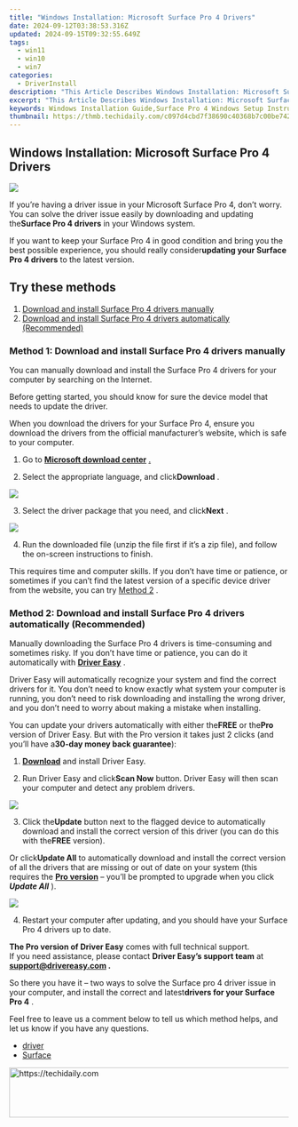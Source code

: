 ```yaml
---
title: "Windows Installation: Microsoft Surface Pro 4 Drivers"
date: 2024-09-12T03:38:53.316Z
updated: 2024-09-15T09:32:55.649Z
tags:
  - win11
  - win10
  - win7
categories:
  - DriverInstall
description: "This Article Describes Windows Installation: Microsoft Surface Pro 4 Drivers"
excerpt: "This Article Describes Windows Installation: Microsoft Surface Pro 4 Drivers"
keywords: Windows Installation Guide,Surface Pro 4 Windows Setup Instructions,Microsoft Surface Pro 4 Driver Download,Official Windows for Surface Pro 4,Setting up Microsoft Surface Pro 4 OS,How to Install Operating System on Surface Pro 4,Microsoft Drivers for Surface Pro 4
thumbnail: https://thmb.techidaily.com/c097d4cbd7f38690c40368b7c00be742b01b3a584d3e60ca334124aa6a155c41.jpg
---
```


## Windows Installation: Microsoft Surface Pro 4 Drivers

![](https://images.drivereasy.com/wp-content/uploads/2018/07/img_5b46c7e03a601.jpg)

 If you’re having a driver issue in your Microsoft Surface Pro 4, don’t worry. You can solve the driver issue easily by downloading and updating the**Surface Pro 4 drivers** in your Windows system.

 If you want to keep your Surface Pro 4 in good condition and bring you the best possible experience, you should really consider**updating your Surface Pro 4 drivers** to the latest version.

## Try these methods

1. [Download and install Surface Pro 4 drivers manually](#Fix1)
2. [Download and install Surface Pro 4 drivers automatically (Recommended)](#Fix2)

### Method 1: Download and install Surface Pro 4 drivers manually

 You can manually download and install the Surface Pro 4 drivers for your computer by searching on the Internet.

 Before getting started, you should know for sure the device model that needs to update the driver.

 When you download the drivers for your Surface Pro 4, ensure you download the drivers from the official manufacturer’s website, which is safe to your computer.

 1) Go to **[Microsoft download center](https://www.microsoft.com/download/details.aspx?id=49498)** [.](https://www.microsoft.com/download/details.aspx?id=49498)

 2) Select the appropriate language, and click**Download** .

![](https://images.drivereasy.com/wp-content/uploads/2018/07/img_5b46ca3c006c4.jpg)

 3) Select the driver package that you need, and click**Next** .

![](https://images.drivereasy.com/wp-content/uploads/2018/07/img_5b46ca5f46020.jpg)

 4) Run the downloaded file (unzip the file first if it’s a zip file), and follow the on-screen instructions to finish.

 This requires time and computer skills. If you don’t have time or patience, or sometimes if you can’t find the latest version of a specific device driver from the website, you can try [Method 2](#Fix2) .

### Method 2: Download and install Surface Pro 4 drivers automatically (Recommended)

 Manually downloading the Surface Pro 4 drivers is time-consuming and sometimes risky. If you don’t have time or patience, you can do it automatically with **[Driver Easy](https://tools.techidaily.com/drivereasy/download/)**  .

 Driver Easy will automatically recognize your system and find the correct drivers for it. You don’t need to know exactly what system your computer is running, you don’t need to risk downloading and installing the wrong driver, and you don’t need to worry about making a mistake when installing.

 You can update your drivers automatically with either the**FREE** or the**Pro** version of Driver Easy. But with the Pro version it takes just 2 clicks (and you’ll have a**30-day money back guarantee**):

 1) **[Download](https://tools.techidaily.com/drivereasy/download/)**  and install Driver Easy.

 2) Run Driver Easy and click**Scan Now** button. Driver Easy will then scan your computer and detect any problem drivers.

![](https://images.drivereasy.com/wp-content/uploads/2017/08/img_5987d80d3fd88.jpg)

 3) Click the**Update** button next to the flagged device to automatically download and install the correct version of this driver (you can do this with the**FREE** version).

 Or click**Update All** to automatically download and install the correct version of all the drivers that are missing or out of date on your system (this requires the [**Pro version**](https://tools.techidaily.com/drivereasy/download/) – you’ll be prompted to upgrade when you click **_Update All_** ).

![](https://images.drivereasy.com/wp-content/uploads/2017/06/11.png)

 4) Restart your computer after updating, and you should have your Surface Pro 4 drivers up to date.

**The Pro version of Driver Easy** comes with full technical support.  
 If you need assistance, please contact **Driver Easy’s support team** at **[support@drivereasy.com](mailto:support@drivereasy.com) .**

 So there you have it – two ways to solve the Surface pro 4 driver issue in your computer, and install the correct and latest**drivers for your Surface Pro 4** .

 Feel free to leave us a comment below to tell us which method helps, and let us know if you have any questions.

* [driver](https://tools.techidaily.com/drivereasy/download/)
* [Surface](https://tools.techidaily.com/drivereasy/download/)

<ins class="adsbygoogle"
     style="display:block"
     data-ad-format="autorelaxed"
     data-ad-client="ca-pub-7571918770474297"
     data-ad-slot="1223367746"></ins>

<ins class="adsbygoogle"
     style="display:block"
     data-ad-client="ca-pub-7571918770474297"
     data-ad-slot="8358498916"
     data-ad-format="auto"
     data-full-width-responsive="true"></ins>



<!-- affiliate ads begin -->
<a href="https://aligracehair.sjv.io/c/5597632/2135361/19272" target="_top" id="2135361">
  <img src="//a.impactradius-go.com/display-ad/19272-2135361" border="0" alt="https://techidaily.com" width="728" height="90"/>
</a>
<img height="0" width="0" src="https://aligracehair.sjv.io/i/5597632/2135361/19272" style="position:absolute;visibility:hidden;" border="0" />
<!-- affiliate ads end -->

